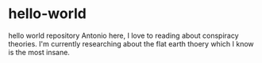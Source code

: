 # hello-world
hello world repository
Antonio here, I love to reading about conspiracy theories. I'm currently researching about the flat 
earth thoery which I know is the most insane.
